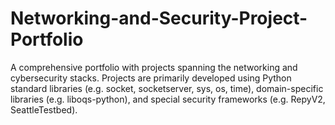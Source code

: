 # Networking-and-Security-Project-Portfolio
A comprehensive portfolio with projects spanning the networking and cybersecurity stacks. Projects are primarily developed using Python standard libraries (e.g. socket, socketserver, sys, os, time), domain-specific libraries (e.g. liboqs-python), and special security frameworks (e.g. RepyV2, SeattleTestbed). 
